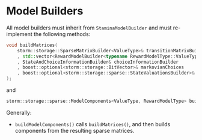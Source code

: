 # Model Builders

All model builders must inherit from `StaminaModelBuilder` and must re-implement the following methods:

```cpp
void buildMatrices(
	storm::storage::SparseMatrixBuilder<ValueType>& transitionMatrixBuilder
	, std::vector<RewardModelBuilder<typename RewardModelType::ValueType>>& rewardModelBuilders
	, StateAndChoiceInformationBuilder& choiceInformationBuilder
	, boost::optional<storm::storage::BitVector>& markovianChoices
	, boost::optional<storm::storage::sparse::StateValuationsBuilder>& stateValuationsBuilder
);
```

and

```cpp
storm::storage::sparse::ModelComponents<ValueType, RewardModelType> buildModelComponents()
```

Generally:

- `buildModelComponents()` calls `buildMatrices()`, and then builds components from the resulting sparse matrices.
